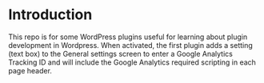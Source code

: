 # Introduction 
This repo is for some WordPress plugins useful for learning about plugin development in Wordpress. When activated, the first plugin adds a setting (text box) to the General settings screen to enter a Google Analytics Tracking ID and will include the Google Analytics required scripting in each page header.
